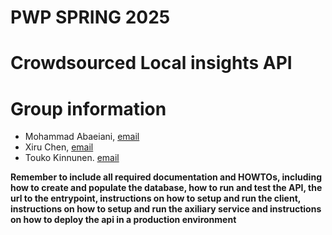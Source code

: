 # PWP SPRING 2025
# Crowdsourced Local insights API
# Group information
* Mohammad Abaeiani, [email](mailto:Mohammad.Abaeiani@student.oulu.fi)
* Xiru Chen, [email](mailto:Xiru.Chen@student.oulu.fi)
* Touko Kinnunen. [email](mailto:Touko.Kinnunen@student.oulu.fi)


__Remember to include all required documentation and HOWTOs, including how to create and populate the database, how to run and test the API, the url to the entrypoint, instructions on how to setup and run the client, instructions on how to setup and run the axiliary service and instructions on how to deploy the api in a production environment__


